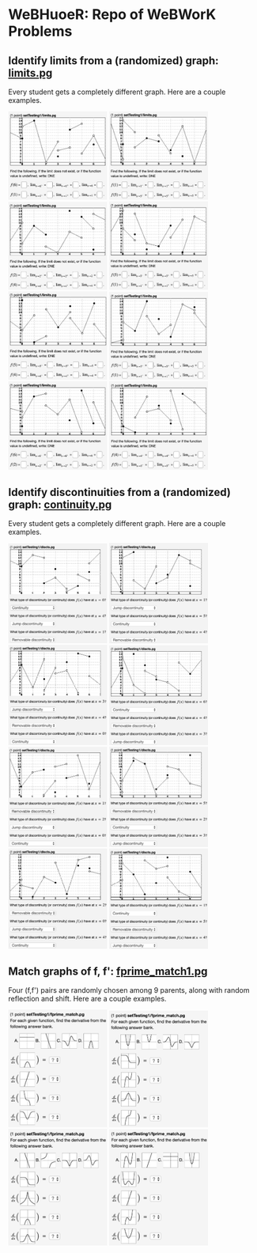 # WeBHuoeR: Repo of WeBWorK Problems

## Identify limits from a (randomized) graph: [limits.pg](limits.pg)
Every student gets a completely different graph.
Here are a couple examples.

<img src="thumbnails/limits1.png" width="200"> <img src="thumbnails/limits2.png" width="200">
<img src="thumbnails/limits3.png" width="200">
<img src="thumbnails/limits4.png" width="200">
<img src="thumbnails/limits5.png" width="200">
<img src="thumbnails/limits6.png" width="200">
<img src="thumbnails/limits7.png" width="200">
<img src="thumbnails/limits8.png" width="200">

## Identify discontinuities from a (randomized) graph: [continuity.pg](continuity.pg)
Every student gets a completely different graph.
Here are a couple examples.

<img src="thumbnails/continuity1.png" width="200"> <img src="thumbnails/continuity2.png" width="200">
<img src="thumbnails/continuity3.png" width="200">
<img src="thumbnails/continuity4.png" width="200">
<img src="thumbnails/continuity5.png" width="200">
<img src="thumbnails/continuity6.png" width="200">
<img src="thumbnails/continuity7.png" width="200">
<img src="thumbnails/continuity8.png" width="200">

## Match graphs of f, f': [fprime_match1.pg](fprime_match1.pg)
Four (f,f') pairs are randomly chosen among 9 parents,
along with random reflection and shift.
Here are a couple examples.

<img src="thumbnails/fprime_match1.png" width="200"> <img src="thumbnails/fprime_match2.png" width="200">
<img src="thumbnails/fprime_match3.png" width="200">
<img src="thumbnails/fprime_match4.png" width="200">

